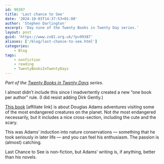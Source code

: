 ```yaml
---
id: 99387
title: 'Last chance to See'
date: '2024-10-03T14:37:53+01:00'
author: 'Stephen Darlington'
excerpt: 'Day nine of the Twenty Books in Twenty Day series.'
layout: post
guid: 'https://www.zx81.org.uk/?p=99387'
aliases: ['/blog/last-chance-to-see.html']
categories:
    - Blog
tags:
    - nonfiction
    - reading
    - TwentyBooksInTwentyDays
---
```


*Part of the [Twenty Books in Twenty Days](/blog/twenty-books.html) series*.

I almost didn’t include this since I inadvertently created a new “one book per author” rule. (I did resist adding Dirk Gently.)

[This book](https://amzn.to/3TFoIax) [affiliate link] is about Douglas Adams adventures visiting some of the most endangered creatures on the planet. Not *the* most endangered necessarily, but it includes a nice cross-section, including the cute and the scary.

This was Adams’ induction into nature conservations — something that he took seriously in later life — and you can feel his enthusiasm. The passion is (almost) catching.

Last Chance to See is non-fiction, but Adams’ writing is, if anything, better than his novels.